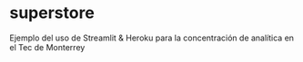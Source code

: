 # superstore
Ejemplo del uso de Streamlit &amp; Heroku para la concentración de analítica en el Tec de Monterrey
